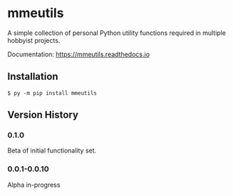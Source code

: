 # mmeutils

A simple collection of personal Python utility functions required in multiple hobbyist projects.

Documentation: https://mmeutils.readthedocs.io

## Installation

```shell
$ py -m pip install mmeutils
```

## Version History

### 0.1.0

Beta of initial functionality set.

### 0.0.1-0.0.10

Alpha in-progress
